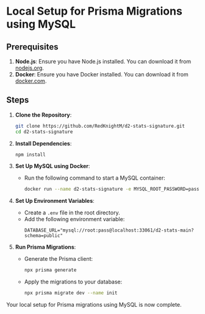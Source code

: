 # Local Setup for Prisma Migrations using MySQL

## Prerequisites

1. **Node.js**: Ensure you have Node.js installed. You can download it from [nodejs.org](https://nodejs.org/).
2. **Docker**: Ensure you have Docker installed. You can download it from [docker.com](https://www.docker.com/).

## Steps

1. **Clone the Repository**:
    ```sh
    git clone https://github.com/RedKnightM/d2-stats-signature.git
    cd d2-stats-signature
    ```

2. **Install Dependencies**:
    ```sh
    npm install
    ```

3. **Set Up MySQL using Docker**:
    - Run the following command to start a MySQL container:
        ```sh
        docker run --name d2-stats-signature -e MYSQL_ROOT_PASSWORD=pass -e MYSQL_DATABASE=d2-stats-main -p 3306:33061 -d mysql:latest
        ```

4. **Set Up Environment Variables**:
    - Create a `.env` file in the root directory.
    - Add the following environment variable:
        ```env
        DATABASE_URL="mysql://root:pass@localhost:33061/d2-stats-main?schema=public"
        ```

5. **Run Prisma Migrations**:
    - Generate the Prisma client:
        ```sh
        npx prisma generate
        ```
    - Apply the migrations to your database:
        ```sh
        npx prisma migrate dev --name init
        ```

Your local setup for Prisma migrations using MySQL is now complete.